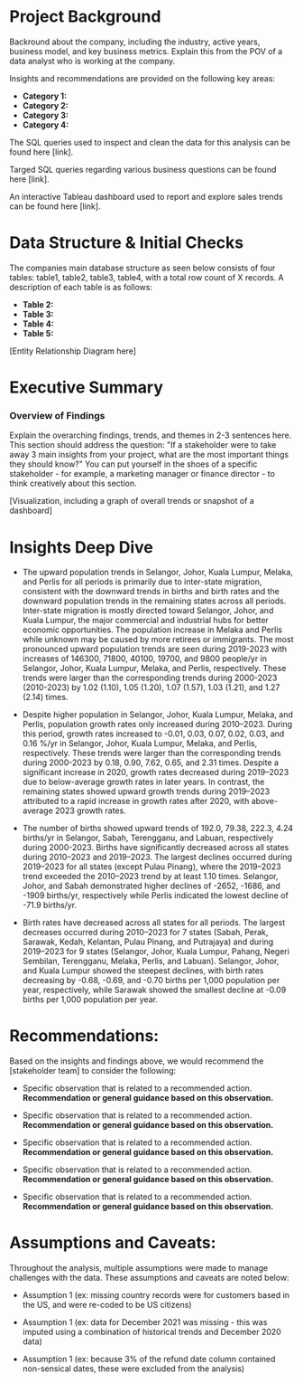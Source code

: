 # Project Background
Backround about the company, including the industry, active years, business model, and key business metrics. Explain this from the POV of a data analyst who is working at the company.

Insights and recommendations are provided on the following key areas:

- **Category 1:** 
- **Category 2:** 
- **Category 3:** 
- **Category 4:** 

The SQL queries used to inspect and clean the data for this analysis can be found here [link].

Targed SQL queries regarding various business questions can be found here [link].

An interactive Tableau dashboard used to report and explore sales trends can be found here [link].



# Data Structure & Initial Checks

The companies main database structure as seen below consists of four tables: table1, table2, table3, table4, with a total row count of X records. A description of each table is as follows:
- **Table 2:**
- **Table 3:**
- **Table 4:**
- **Table 5:**

[Entity Relationship Diagram here]



# Executive Summary

### Overview of Findings

Explain the overarching findings, trends, and themes in 2-3 sentences here. This section should address the question: "If a stakeholder were to take away 3 main insights from your project, what are the most important things they should know?" You can put yourself in the shoes of a specific stakeholder - for example, a marketing manager or finance director - to think creatively about this section.

[Visualization, including a graph of overall trends or snapshot of a dashboard]



# Insights Deep Dive
* The upward population trends in Selangor, Johor, Kuala Lumpur, Melaka, and Perlis for all periods is primarily due to inter-state migration, consistent with the downward trends in births and birth rates and the downward population trends in the remaining states across all periods. Inter-state migration is mostly directed toward Selangor, Johor, and Kuala Lumpur, the major commercial and industrial hubs for better economic opportunities. The population increase in Melaka and Perlis while unknown may be caused by more retirees or immigrants. The most pronounced upward population trends are seen during 2019-2023 with increases of 146300, 71800, 40100, 19700, and 9800 people/yr in Selangor, Johor, Kuala Lumpur, Melaka, and Perlis, respectively. These trends were larger than the corresponding trends during 2000-2023 (2010-2023) by 1.02 (1.10), 1.05 (1.20), 1.07 (1.57), 1.03 (1.21), and 1.27 (2.14) times.

* Despite higher population in Selangor, Johor, Kuala Lumpur, Melaka, and Perlis, population growth rates only increased during 2010–2023. During this period, growth rates increased to -0.01, 0.03, 0.07, 0.02, 0.03, and 0.16 %/yr in Selangor, Johor, Kuala Lumpur, Melaka, and Perlis, respectively. These trends were larger than the corresponding trends during 2000-2023 by 0.18, 0.90, 7.62, 0.65, and 2.31 times. Despite a significant increase in 2020, growth rates decreased during 2019–2023 due to below-average growth rates in later years. In contrast, the remaining states showed upward growth trends during 2019–2023 attributed to a rapid increase in growth rates after 2020, with above-average 2023 growth rates.

* The number of births showed upward trends of 192.0, 79.38, 222.3, 4.24 births/yr in Selangor, Sabah, Terengganu, and Labuan, respectively during 2000-2023. Births have significantly decreased across all states during 2010–2023 and 2019–2023. The largest declines occurred during 2019–2023 for all states (except Pulau Pinang), where the 2019–2023 trend exceeded the 2010–2023 trend by at least 1.10 times. Selangor, Johor, and Sabah demonstrated higher declines of -2652, -1686, and -1909 births/yr, respectively while Perlis indicated the lowest decline of -71.9 births/yr.

* Birth rates have decreased across all states for all periods. The largest decreases occurred during 2010–2023 for 7 states (Sabah, Perak, Sarawak, Kedah, Kelantan, Pulau Pinang, and Putrajaya) and during 2019–2023 for 9 states (Selangor, Johor, Kuala Lumpur, Pahang, Negeri Sembilan, Terengganu, Melaka, Perlis, and Labuan). Selangor, Johor, and Kuala Lumpur showed the steepest declines, with birth rates decreasing by -0.68, -0.69, and -0.70 births per 1,000 population per year, respectively, while Sarawak showed the smallest decline at -0.09 births per 1,000 population per year.

# Recommendations:

Based on the insights and findings above, we would recommend the [stakeholder team] to consider the following: 

* Specific observation that is related to a recommended action. **Recommendation or general guidance based on this observation.**
  
* Specific observation that is related to a recommended action. **Recommendation or general guidance based on this observation.**
  
* Specific observation that is related to a recommended action. **Recommendation or general guidance based on this observation.**
  
* Specific observation that is related to a recommended action. **Recommendation or general guidance based on this observation.**
  
* Specific observation that is related to a recommended action. **Recommendation or general guidance based on this observation.**
  


# Assumptions and Caveats:

Throughout the analysis, multiple assumptions were made to manage challenges with the data. These assumptions and caveats are noted below:

* Assumption 1 (ex: missing country records were for customers based in the US, and were re-coded to be US citizens)
  
* Assumption 1 (ex: data for December 2021 was missing - this was imputed using a combination of historical trends and December 2020 data)
  
* Assumption 1 (ex: because 3% of the refund date column contained non-sensical dates, these were excluded from the analysis)
